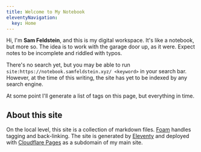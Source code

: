 ```yaml
---
title: Welcome to My Notebook
eleventyNavigation:
  key: Home
---
```


Hi, I'm **Sam Feldstein**, and this is my digital workspace. It's like a notebook, but more so. The idea is to work with the garage door up, as it were. Expect notes to be incomplete and riddled with typos.

There's no search yet, but you may be able to run `site:https://notebook.samfeldstein.xyz/ <keyword>` in your search bar. However, at the time of this writing, the site has yet to be indexed by any search engine.

At some point I'll generate a list of tags on this page, but everything in time.

## About this site

On the local level, this site is a collection of markdown files. [Foam](https://marketplace.visualstudio.com/items?itemName=foam.foam-vscode) handles tagging and back-linking. The site is generated by [Eleventy](https://www.11ty.dev/) and deployed with [Cloudflare Pages](https://pages.cloudflare.com) as a subdomain of my main site.
